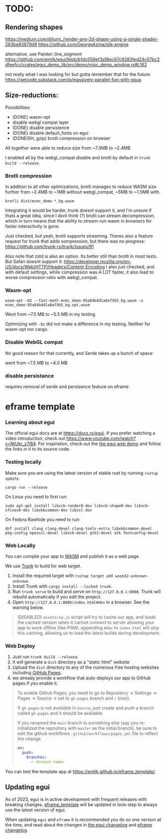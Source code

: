 # TODO:

## Rendering shapes

https://medium.com/@lumi_/render-any-2d-shape-using-a-single-shader-263be93879d9
    https://github.com/GeorgeAzma/silk-engine

alternative, use Painter::line_segment https://github.com/emilk/egui/blob/b1dc059ef3a18ec67c9283fed24c07bc2dfeefcc/crates/egui_demo_lib/src/demo/misc_demo_window.rs#L162


not really what I was looking for but gotta remember that for the future:
https://getcode.substack.com/p/massively-parallel-fun-with-gpus

## Size-reductions:

Possibilities:

* (DONE) wasm-opt
* disable webgl compat layer
* (DONE) disable persistence
* (DONE) disable default_fonts on egui
* (DONEISH, gzip) brotli compression on browser

All together were able to reduce size from ~7.3MB to ~2.4MB

I enabled all by the webgl_compat disable and brotli by default in `trunk build --release`.

### Brotli compression
In addition to all other optimizations, brotli manages to reduce WASM size further from ~2.4MB to ~1MB without webgl_compat, ~5MB to ~1.5MB with.

`brotli dist/mcmc_demo-*_bg.wasm`

Integrating it would be harder, trunk doesnt support it, and I'm unsure if thats a great idea, since I dont think (?) brotli can stream decompression, which in turn means that the ability to stream-run wasm in browsers for faster interactivity is gone.

Just checked, but yeah, brotli supports streaming. Theres also a feature request for trunk that adds sompression, but there was no progress: https://github.com/trunk-rs/trunk/issues/91

Also note that zstd is also an option. Its better still than brotli in most tests. But Safari doesnt support it: https://developer.mozilla.org/en-US/docs/Web/HTTP/Headers/Content-Encoding
I also just checked, and with default settings, while compression was A LOT faster, it also lead to worse compression ratio with webgl_compat.

### Wasm-opt

`wasm-opt -O2 --fast-math mcmc_demo-95a84b4d1a0af565_bg.wasm -o mcmc_demo-95a84b4d1a0af565_bg.opt.wasm`

Went from ~7.5 MB to ~5.5 MB in my testing

Optimizing with `-Oz` did not make a difference in my testing. Neither for wasm-opt nor cargo.

### Disable WebGL compat

No good reason for that currently, and Serde takes up a bunch of space

went from ~7.5 MB to ~4.0 MB

### disable persistance

requires removal of serde and persisence feature on eframe

# eframe template

### Learning about egui

The official egui docs are at <https://docs.rs/egui>. If you prefer watching a video introduction, check out <https://www.youtube.com/watch?v=NtUkr_z7l84>. For inspiration, check out the [the egui web demo](https://emilk.github.io/egui/index.html) and follow the links in it to its source code.

### Testing locally

Make sure you are using the latest version of stable rust by running `rustup update`.

`cargo run --release`

On Linux you need to first run:

`sudo apt-get install libxcb-render0-dev libxcb-shape0-dev libxcb-xfixes0-dev libxkbcommon-dev libssl-dev`

On Fedora Rawhide you need to run:

`dnf install clang clang-devel clang-tools-extra libxkbcommon-devel pkg-config openssl-devel libxcb-devel gtk3-devel atk fontconfig-devel`

### Web Locally

You can compile your app to [WASM](https://en.wikipedia.org/wiki/WebAssembly) and publish it as a web page.

We use [Trunk](https://trunkrs.dev/) to build for web target.
1. Install the required target with `rustup target add wasm32-unknown-unknown`.
2. Install Trunk with `cargo install --locked trunk`.
3. Run `trunk serve` to build and serve on `http://127.0.0.1:8080`. Trunk will rebuild automatically if you edit the project.
4. Open `http://127.0.0.1:8080/index.html#dev` in a browser. See the warning below.

> (DISABLED) `assets/sw.js` script will try to cache our app, and loads the cached version when it cannot connect to server allowing your app to work offline (like PWA).
> appending `#dev` to `index.html` will skip this caching, allowing us to load the latest builds during development.

### Web Deploy
1. Just run `trunk build --release`.
2. It will generate a `dist` directory as a "static html" website
3. Upload the `dist` directory to any of the numerous free hosting websites including [GitHub Pages](https://docs.github.com/en/free-pro-team@latest/github/working-with-github-pages/configuring-a-publishing-source-for-your-github-pages-site).
4. we already provide a workflow that auto-deploys our app to GitHub pages if you enable it.
> To enable Github Pages, you need to go to Repository -> Settings -> Pages -> Source -> set to `gh-pages` branch and `/` (root).
>
> If `gh-pages` is not available in `Source`, just create and push a branch called `gh-pages` and it should be available.
>
> If you renamed the `main` branch to something else (say you re-initialized the repository with `master` as the initial branch), be sure to edit the github workflows `.github/workflows/pages.yml` file to reflect the change
> ```yml
> on:
>   push:
>     branches:
>       - <branch name>
> ```

You can test the template app at <https://emilk.github.io/eframe_template/>.

## Updating egui

As of 2023, egui is in active development with frequent releases with breaking changes. [eframe_template](https://github.com/emilk/eframe_template/) will be updated in lock-step to always use the latest version of egui.

When updating `egui` and `eframe` it is recommended you do so one version at the time, and read about the changes in [the egui changelog](https://github.com/emilk/egui/blob/master/CHANGELOG.md) and [eframe changelog](https://github.com/emilk/egui/blob/master/crates/eframe/CHANGELOG.md).
